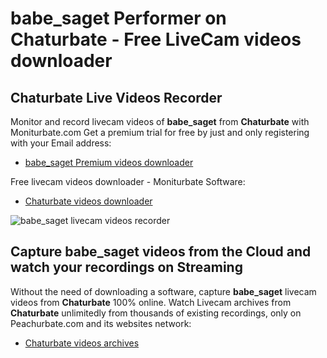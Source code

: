 # babe_saget Performer on Chaturbate - Free LiveCam videos downloader

## Chaturbate Live Videos Recorder

Monitor and record livecam videos of **babe_saget** from **Chaturbate** with Moniturbate.com
Get a premium trial for free by just and only registering with your Email address:
* [babe_saget Premium videos downloader](https://moniturbate.com/request-demo-licence-key.html)

Free livecam videos downloader - Moniturbate Software:
* [Chaturbate videos downloader](https://moniturbate.com/moniturbate-download-software.html)

![babe_saget livecam videos recorder](https://peachurnet.com/templates/moniturbate-software.png)


## Capture babe_saget videos from the Cloud and watch your recordings on Streaming

Without the need of downloading a software, capture **babe_saget** livecam videos from **Chaturbate** 100% online.
Watch Livecam archives from **Chaturbate** unlimitedly from thousands of existing recordings, only on Peachurbate.com and its websites network:
* [Chaturbate videos archives](https://peachurnet.com/)